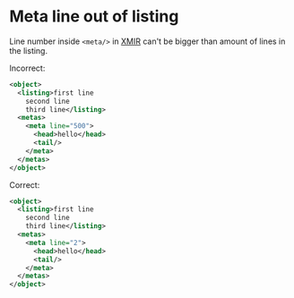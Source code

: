 # Meta line out of listing

Line number inside `<meta/>` in [XMIR] can't be bigger than amount of lines
in the listing.

Incorrect:

```xml
<object>
  <listing>first line
    second line
    third line</listing>
  <metas>
    <meta line="500">
      <head>hello</head>
      <tail/>
    </meta>
  </metas>
</object>
```

Correct:

```xml
<object>
  <listing>first line
    second line
    third line</listing>
  <metas>
    <meta line="2">
      <head>hello</head>
      <tail/>
    </meta>
  </metas>
</object>
```

[XMIR]: https://news.eolang.org/2022-11-25-xmir-guide.html
